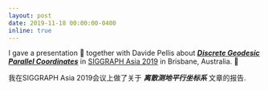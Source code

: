 ```yaml
---
layout: post
date: 2019-11-18 00:00:00-0400
inline: true
---
```


I gave a presentation :microphone: together with Davide Pellis about [***Discrete Geodesic Parallel Coordinates***](https://www.huiwang.me/projects/5_project/) in [SIGGRAPH Asia 2019](https://sa2019.siggraph.org/) in Brisbane, Australia. :koala:


我在SIGGRAPH Asia 2019会议上做了关于 ***离散测地平行坐标系*** 文章的报告.